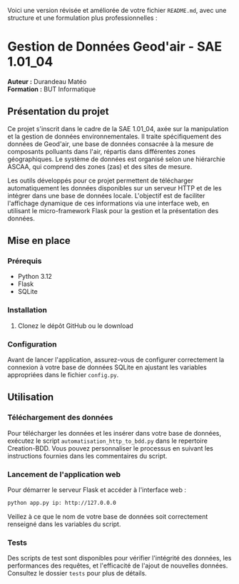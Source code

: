 Voici une version révisée et améliorée de votre fichier `README.md`, avec une structure et une formulation plus professionnelles :

# Gestion de Données Geod'air - SAE 1.01_04
**Auteur :** Durandeau Matéo  
**Formation :** BUT Informatique

## Présentation du projet

Ce projet s'inscrit dans le cadre de la SAE 1.01_04, axée sur la manipulation et la gestion de données environnementales. Il traite spécifiquement des données de Geod'air, une base de données consacrée à la mesure de composants polluants dans l'air, répartis dans différentes zones géographiques. Le système de données est organisé selon une hiérarchie ASCAA, qui comprend des zones (zas) et des sites de mesure.

Les outils développés pour ce projet permettent de télécharger automatiquement les données disponibles sur un serveur HTTP et de les intégrer dans une base de données locale. L'objectif est de faciliter l'affichage dynamique de ces informations via une interface web, en utilisant le micro-framework Flask pour la gestion et la présentation des données.

## Mise en place

### Prérequis
- Python 3.12
- Flask
- SQLite

### Installation

1. Clonez le dépôt GitHub ou le download 

### Configuration

Avant de lancer l'application, assurez-vous de configurer correctement la connexion à votre base de données SQLite en ajustant les variables appropriées dans le fichier `config.py`.

## Utilisation

### Téléchargement des données

Pour télécharger les données et les insérer dans votre base de données, exécutez le script `automatisation_http_to_bdd.py` dans le repertoire Creation-BDD. Vous pouvez personnaliser le processus en suivant les instructions fournies dans les commentaires du script.

### Lancement de l'application web

Pour démarrer le serveur Flask et accéder à l'interface web :

```bash
python app.py ip: http://127.0.0.0
```

Veillez à ce que le nom de votre base de données soit correctement renseigné dans les variables du script.

### Tests

Des scripts de test sont disponibles pour vérifier l'intégrité des données, les performances des requêtes, et l'efficacité de l'ajout de nouvelles données. Consultez le dossier `tests` pour plus de détails.

